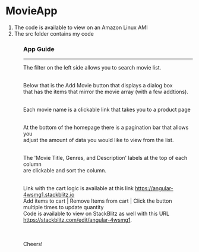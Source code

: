 # MovieApp
<ol>
  <li>The code is available to view on an Amazon Linux AMI </li> 
  <li>The src folder contains my code</li>
<ol>

<h3>App Guide</h3>
<hr/>
The filter on the left side allows you to search movie list.<br/><br/>

Below that is the Add Movie button that displays a dialog box<br/>
that has the items that mirror the movie array (with a few addtions).<br/><br/>

Each movie name is a clickable link that takes you to a product page<br/><br/>

At the bottom of the homepage there is a pagination bar that allows you <br/>
adjust the amount of data you would like to view from the list.<br/><br/>

The 'Movie Title, Genres, and Description' labels at the top of each column<br/>
are clickable and sort the column.<br/><br/>

Link with the cart logic is available at this link https://angular-4wsmg1.stackblitz.io <br/>
Add items to cart | Remove Items from cart | Click the button multiple times to update quantity<br/>
Code is available to view on StackBlitz as well with this URL https://stackblitz.com/edit/angular-4wsmg1.

<br/><br/> Cheers!


